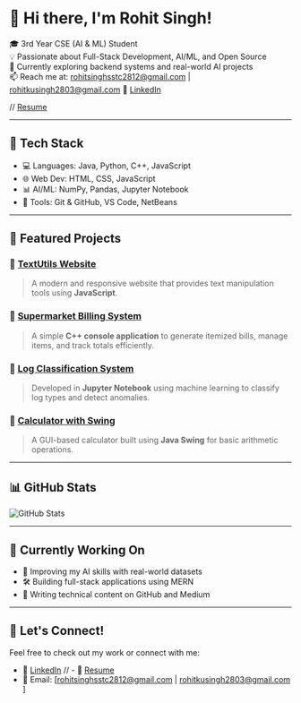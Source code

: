 # 👋 Hi there, I'm Rohit Singh!

🎓 3rd Year CSE (AI & ML) Student  
💡 Passionate about Full-Stack Development, AI/ML, and Open Source  
🌱 Currently exploring backend systems and real-world AI projects  
📫 Reach me at: rohitsinghsstc2812@gmail.com | rohitkusingh2803@gmail.com 
🔗 [LinkedIn](https://www.linkedin.com/in/rohitsingh0028)

// [Resume](https://rsccpp.github.io/resume)

---

## 🚀 Tech Stack

- 💻 Languages: Java, Python, C++, JavaScript
- 🌐 Web Dev: HTML, CSS, JavaScript
- 📊 AI/ML: NumPy, Pandas, Jupyter Notebook
- 🧩 Tools: Git & GitHub, VS Code, NetBeans

---

## 📌 Featured Projects

### 🔹 [TextUtils Website](https://github.com/Rsccpp/TextUtils-Website)
> A modern and responsive website that provides text manipulation tools using **JavaScript**.

### 🔹 [Supermarket Billing System](https://github.com/Rsccpp/Supermarket-Billing-System)
> A simple **C++ console application** to generate itemized bills, manage items, and track totals efficiently.

### 🔹 [Log Classification System](https://github.com/Rsccpp/Log_Classification_System)
> Developed in **Jupyter Notebook** using machine learning to classify log types and detect anomalies.

### 🔹 [Calculator with Swing](https://github.com/Rsccpp/Calculator-with-Swing-Class)
> A GUI-based calculator built using **Java Swing** for basic arithmetic operations.

---

## 📊 GitHub Stats

![GitHub Stats](https://github-readme-stats.vercel.app/api?username=Rsccpp&show_icons=true&theme=tokyonight)

---

## 📌 Currently Working On

- 🔬 Improving my AI skills with real-world datasets
- 🛠 Building full-stack applications using MERN
- 📝 Writing technical content on GitHub and Medium

---

## 🤝 Let's Connect!

Feel free to check out my work or connect with me:

- 💼 [LinkedIn](https://www.linkedin.com/in/rohitsingh0028)
// - 📄 [Resume](https://rsccpp.github.io/resume)
- 📧 Email: [rohitsinghsstc2812@gmail.com | rohitkusingh2803@gmail.com ] 
